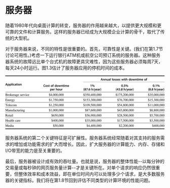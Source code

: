 # 服务器

随着1980年代向桌面计算的转变，服务器的作用越来越大，以提供更大规模和更可靠的文件和计算服务。这样的服务器已经成为大规模企业计算的骨干，取代了传统的大型机。

对于服务器来说，不同的特性是很重要的。首先，可靠性是关键。(我们在第1.7节讨论可用性。)考虑一下运行银行ATM机或航空公司预订系统的服务器。这种服务器系统的故障远比单个台式机的故障更具灾难性，因为这些服务器必须每周7天，每天24小时运行。图1.3估计了服务器应用的停机时间的成本。

![图1.3 一个不可用的系统的成本四舍五入到100,000美元，是通过分析停机时间的成本（以立即损失的收入计算）来显示的，假设有三种不同的可用性水平，并且停机时间是均匀分布的。 这些数据来自Landstrom（2014），由应急计划研究公司收集和分析。](../../.gitbook/assets/NeatReader-1655973062512.png)

服务器系统的第二个关键特征是可扩展性。服务器系统经常随着对其支持的服务需求的增加或功能需求的扩大而增长。因此，扩大服务器的计算能力、内存、存储和I/O带宽的能力是至关重要的。

最后，服务器被设计成有效的吞吐量。也就是说，服务器的整体性能--以每分钟的交易量或每秒钟的网页服务量计算--才是关键所在。对单个请求的响应仍然很重要，但整体效率和成本效益，即在单位时间内可以处理多少个请求，是大多数服务器的关键指标。我们将在第1.8节回到评估不同类型的计算环境的性能问题。
